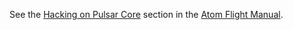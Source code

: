 See the [Hacking on Pulsar Core](https://flight-manual.atom.io/hacking-atom/sections/hacking-on-atom-core/#platform-mac) section in the [Atom Flight Manual](https://flight-manual.atom.io).
